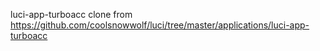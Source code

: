 luci-app-turboacc
clone from https://github.com/coolsnowwolf/luci/tree/master/applications/luci-app-turboacc
